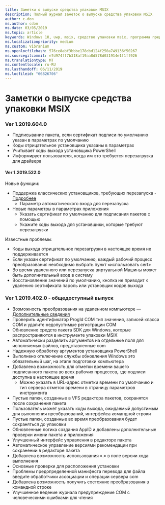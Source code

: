 ```yaml
---
title: Заметки о выпуске средства упаковки MSIX
description: Полный журнал заметок о выпуске средства упаковки MSIX
author: c-don
ms.author: cdon
ms.date: 03/05/2019
ms.topic: article
keywords: Windows 10, uwp, msix, средство упаковки msix, программа предварительной оценки
ms.localizationpriority: medium
ms.custom: Vibranium
ms.openlocfilehash: 576ce8abf3bbbe178dbd124f250a749136f50267
ms.sourcegitcommit: e7d974ff7b318af19aa8d578d031914e1f1ff926
ms.translationtype: MT
ms.contentlocale: ru-RU
ms.lasthandoff: 06/11/2019
ms.locfileid: "66826706"
---
```

# <a name="msix-packaging-tool-release-notes"></a>Заметки о выпуске средства упаковки MSIX 

### <a name="ver-120196040"></a>Ver 1.2019.604.0 

- Подписывание пакета, если сертификат подписи по умолчанию указан в параметрах по умолчанию
- Коды отрицательное установщика указаны в параметрах
- Учитывает коды выхода установщика PowerShell
- Информирует пользователя, когда им это требуется перезагрузка для драйвера

#### <a name="ver-120195220"></a>Ver 1.2019.522.0

Новые функции:

- Поддержка классических установщиков, требующих перезапуска - [Подробнее](../support-restart.md)
    - Параметр автоматического входа для перезапуска 
- Новые параметры в параметрах приложения
    - Указать сертификат по умолчанию для подписания пакетов с помощью 
    - Укажите коды выхода для установщики, которые требуют перезагрузки
    
Известные проблемы:

- Коды выхода отрицательное перезагрузки в настоящее время не поддерживается
- Если указан сертификат по умолчанию, каждый рабочий процесс преобразования необходимо выбрать пункт «использовать cert»
- Во время удаленного или перезапуска виртуальной Машины может быть дополнительный вход в систему 
- Восстановление значений по умолчанию, кнопка не приводит к удалению сертификата пароль или установщик кодов выхода

### <a name="ver-120194020---public-release"></a>**Ver 1.2019.402.0 - общедоступный выпуск**

 - Возможность преобразования на удаленном компьютере — [Дополнительные сведения](../remote-conversion-setup.md)
 - Проверить идентификатор ProgId COM тип значения, записей класса COM и удалите недопустимые регистрации COM
 - Обновление средств пакета SDK для Windows, которые распространяются в инструменте упаковки MSIX 
 - Автоматически разделить аргументов на отдельные поля для исполняемых файлов, представленные com
 - Надежную обработку аргументов установщика PowerShell
 - Выполнено отключение службы обновления Windows это обязательный шаг, на этапе подготовки компьютера
- Добавлена возможность для отметки времени вашего подписанного пакета во всех рабочих процессов, где подписи доступна в настоящее время
    - Можно указать в URL-адрес отметки времени по умолчанию и тип сервера отметок времени в страницу параметров инструмента 
- Пустые папки, созданные в VFS редактора пакетов, сохранятся после сохранения пакета
- Пользователь может указать коды выхода, ожидаемый допустимым для выполнения преобразований, интерфейса командной строки
- Пустые папки, созданные во время преобразования будет сохраняться до упаковки
- Обновленные логика создания AppID и добавлены дополнительные проверки имени пакета и приложения 
- Улучшенный интерфейс управления в редакторе пакета
- Автоматическое управление версиями рекомендации при сохранении в редакторе пакета
- Добавлена возможность использования «.» в поле версии хода выполнения
- Основные проверки для расположения установки
- Проблемы предопределенной манифеста перевода для файла введите обработчики ассоциации и операции сервера com
- Добавлена возможность получить состояние преобразования в командной строке
- Улучшенное ведение журнала предупреждение COM с человеческими ошибками для чтения
